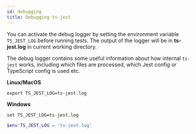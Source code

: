 ```yaml
---
id: debugging
title: Debugging ts-jest
---
```


You can activate the debug logger by setting the environment variable `TS_JEST_LOG` before running tests.
The output of the logger will be in **ts-jest.log** in current working directory.

The debug logger contains some useful information about how internal `ts-jest` works, including which files are processed,
which Jest config or TypeScript config is used etc.

**Linux/MacOS**

```
export TS_JEST_LOG=ts-jest.log
```

**Windows**

```Command Prompt tab
set TS_JEST_LOG=ts-jest.log
```

```PowerShell tab
$env:TS_JEST_LOG = 'ts-jest.log'
```
